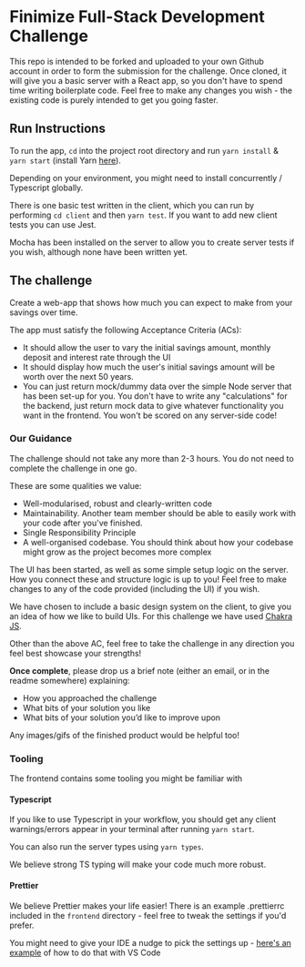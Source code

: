 # Finimize Full-Stack Development Challenge

This repo is intended to be forked and uploaded to your own Github account in
order to form the submission for the challenge. Once cloned, it will give you a basic server with a React app, so you don't have to spend time writing boilerplate code. Feel free to make any changes you wish - the existing code is purely intended to get you going faster.

## Run Instructions

To run the app, `cd` into the project root directory and run `yarn install` & `yarn start`
(install Yarn [here](https://yarnpkg.com/en/docs/install)).

Depending on your environment, you might need to install concurrently / Typescript globally.

There is one basic test written in the client, which you can run by performing
`cd client` and then `yarn test`. If you want to add new client tests you can use Jest.

Mocha has been installed on the server to allow you to create server tests if you wish,
although none have been written yet.

## The challenge

Create a web-app that shows how much you can expect to make from your savings over time.

The app must satisfy the following Acceptance Criteria (ACs):

* It should allow the user to vary the initial savings amount, monthly deposit and interest rate through the UI
* It should display how much the user's initial savings amount will be worth over the next 50 years.
* You can just return mock/dummy data over the simple Node server that has been set-up for you. You don't have to write any "calculations" for the backend, just return mock data to give whatever functionality you want in the frontend. You won't be scored on any server-side code!

### Our Guidance

The challenge should not take any more than 2-3 hours. You do not need to complete the challenge in one go.

These are some qualities we value:
 * Well-modularised, robust and clearly-written code
 * Maintainability. Another team member should be able to easily work with your code after you've finished. 
 * Single Responsibility Principle
 * A well-organised codebase. You should think about how your codebase might grow as the project becomes more complex

The UI has been started, as well as some simple setup logic on the server. How you connect these and structure logic is up to you! Feel free to make changes to any of the code provided (including the UI) if you wish.

We have chosen to include a basic design system on the client, to give you an idea of how we like to build UIs. For this challenge we have used [Chakra JS](https://chakra-ui.com/docs/getting-started). 

Other than the above AC, feel free to take the challenge in any direction you feel best showcase your strengths!

**Once complete**, please drop us a brief note (either an email, or in the readme somewhere) explaining:
* How you approached the challenge
* What bits of your solution you like
* What bits of your solution you’d like to improve upon

Any images/gifs of the finished product would be helpful too!

### Tooling

The frontend contains some tooling you might be familiar with

#### Typescript

If you like to use Typescript in your workflow, you should get any client warnings/errors appear in your terminal after running `yarn start`.

You can also run the server types using `yarn types`.

We believe strong TS typing will make your code much more robust.

#### Prettier

We believe Prettier makes your life easier! There is an example .prettierrc included in the `frontend` directory - feel free to tweak the settings if you'd prefer.

You might need to give your IDE a nudge to pick the settings up - [here's an example](https://stackoverflow.com/a/58669550/4388938) of how to do that with VS Code

